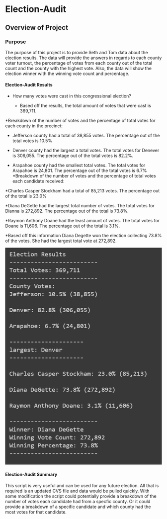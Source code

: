 # Election-Audit
## Overview of Project
### Purpose
The purpose of this project is to provide Seth and Tom data about the election results. The data will provide the answers in regards to each county voter turnout, the percentage of votes from each county out of the total count and the county with the highest vote. Also, the data will show the election winner with the winning vote count and percentage. 
#### Election-Audit Results
* How many votes were cast in this congressional election?

  * Based off the results, the total amount of votes that were cast is 369,711.

*Breakdown of the number of votes and the percentage of total votes for each county in the precinct:
  
  * Jefferson county had a total of 38,855 votes. The percentage out of the total votes is 10.5%
  
  * Denver county had the largest a total votes. The total votes for Denever is 306,055. The percentage out of the total votes is 82.2%.
  
  * Arapahoe county had the smallest total votes. The total votes for Arapahoe is 24,801. The percentage out of the total votes is 6.7%
*Breakdown of the number of votes and the percentage of total votes each candidate received:
  
  *Charles Casper Stockham had a total of 85,213 votes. The percentage out of the total is 23.0%
  
  *Diana DeGette had the largest total number of votes. The total votes for Dianna is 272,892. The percentage out of the total is 73.8%.
  
  *Raymon Anthony Doane had the least amount of votes. The total votes for Doane is 11,606. The percentage out of the total is 3.1%.
  
  *Based off this information Diana Degette won the election collecting 73.8% of the votes. She had the largest total vote at 272,892. 

![election_results](https://github.com/ducluu27/Election-Analysis/blob/master/Resources/Election%20Results.png)



#### Election-Audit Summary
This script is very useful and can be used for any future election. All that is required is an updated CVS file and data would be pulled quickly. With some modification the script could potentially provide a breakdown of the number of votes each candidate had from a specfic county. Or it could provide a breakdown of a specific candidate and which county had the most votes for that candidate.
